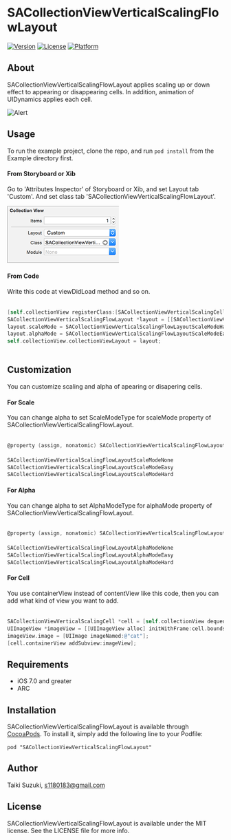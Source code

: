 # SACollectionViewVerticalScalingFlowLayout

[![Version](https://img.shields.io/cocoapods/v/SACollectionViewVerticalScalingFlowLayout.svg?style=flat)](http://cocoadocs.org/docsets/SACollectionViewVerticalScalingFlowLayout)
[![License](https://img.shields.io/cocoapods/l/SACollectionViewVerticalScalingFlowLayout.svg?style=flat)](http://cocoadocs.org/docsets/SACollectionViewVerticalScalingFlowLayout)
[![Platform](https://img.shields.io/cocoapods/p/SACollectionViewVerticalScalingFlowLayout.svg?style=flat)](http://cocoadocs.org/docsets/SACollectionViewVerticalScalingFlowLayout)

## About

SACollectionViewVerticalScalingFlowLayout applies scaling up or down effect to appearing or disappearing cells. In addition, animation of UIDynamics applies each cell.

![Alert](./SampleImage/sample.gif)

## Usage

To run the example project, clone the repo, and run `pod install` from the Example directory first.

#### From Storyboard or Xib

Go to 'Attributes Inspector' of Storyboard or Xib, and set Layout tab 'Custom'. And set class tab 'SACollectionViewVerticalScalingFlowLayout'.

![Alert](./SampleImage/CollectionView.png)

#### From Code

Write this code at viewDidLoad method and so on.

``` objective-c

[self.collectionView registerClass:[SACollectionViewVerticalScalingCell class] forCellWithReuseIdentifier:kCellIdentifier];
SACollectionViewVerticalScalingFlowLayout *layout = [[SACollectionViewVerticalScalingFlowLayout alloc] init];
layout.scaleMode = SACollectionViewVerticalScalingFlowLayoutScaleModeHard;
layout.alphaMode = SACollectionViewVerticalScalingFlowLayoutScaleModeEasy;
self.collectionView.collectionViewLayout = layout;
    
```

## Customization

You can customize scaling and alpha of apearing or disapering cells.

#### For Scale

You can change alpha to set ScaleModeType for scaleMode property of SACollectionViewVerticalScalingFlowLayout.

``` objective-c

@property (assign, nonatomic) SACollectionViewVerticalScalingFlowLayoutScaleMode scaleMode;

SACollectionViewVerticalScalingFlowLayoutScaleModeNone
SACollectionViewVerticalScalingFlowLayoutScaleModeEasy
SACollectionViewVerticalScalingFlowLayoutScaleModeHard

```

#### For Alpha

You can change alpha to set AlphaModeType for alphaMode property of SACollectionViewVerticalScalingFlowLayout.

``` objective-c
	
@property (assign, nonatomic) SACollectionViewVerticalScalingFlowLayoutAlphaMode alphaMode;

SACollectionViewVerticalScalingFlowLayoutAlphaModeNone
SACollectionViewVerticalScalingFlowLayoutAlphaModeEasy
SACollectionViewVerticalScalingFlowLayoutAlphaModeHard

```

#### For Cell

You use containerView instead of contentView like this code, then you can add what kind of view you want to add.

``` objective-c

SACollectionViewVerticalScalingCell *cell = [self.collectionView dequeueReusableCellWithReuseIdentifier:@"Cell" forIndexPath:indexPath];
UIImageView *imageView = [[UIImageView alloc] initWithFrame:cell.bounds];
imageView.image = [UIImage imageNamed:@"cat"];
[cell.containerView addSubview:imageView];

```

## Requirements
- iOS 7.0 and greater
- ARC

## Installation

SACollectionViewVerticalScalingFlowLayout is available through [CocoaPods](http://cocoapods.org). To install
it, simply add the following line to your Podfile:

    pod "SACollectionViewVerticalScalingFlowLayout"

## Author

Taiki Suzuki, s1180183@gmail.com

## License

SACollectionViewVerticalScalingFlowLayout is available under the MIT license. See the LICENSE file for more info.

